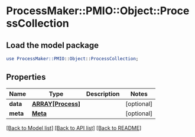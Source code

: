 # ProcessMaker::PMIO::Object::ProcessCollection

## Load the model package
```perl
use ProcessMaker::PMIO::Object::ProcessCollection;
```

## Properties
Name | Type | Description | Notes
------------ | ------------- | ------------- | -------------
**data** | [**ARRAY[Process]**](Process.md) |  | [optional] 
**meta** | [**Meta**](Meta.md) |  | [optional] 

[[Back to Model list]](../README.md#documentation-for-models) [[Back to API list]](../README.md#documentation-for-api-endpoints) [[Back to README]](../README.md)


